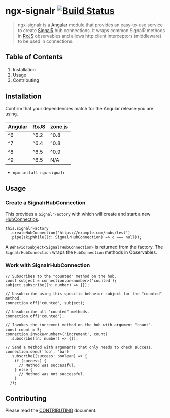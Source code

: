 # ngx-signalr [![Build Status](https://travis-ci.org/mradcliffe/ngx-signalr.svg?branch=master)](https://travis-ci.org/mradcliffe/ngx-signalr)

> ngx-signalr is a [Angular](https://angular.io) module that provides an easy-to-use service to create [SignalR](https://docs.microsoft.com/en-us/aspnet/core/signalr/introduction) hub connections. It wraps common SignalR methods in [RxJS](https://rxjs.dev/) observables and allows http client interceptors (middleware) to be used in connections.

## Table of Contents

1. Installation
2. Usage
3. Contributing

## Installation

Confirm that your dependencies match for the Angular release you are using.

Angular | RxJS  | zone.js
------- | ----- | -------
^6      | ^6.2  | ^0.8
^7      | ^6.4  | ^0.8
^8      | ^6.5  | ^0.9
^9      | ^6.5  | N/A

* `npm install ngx-signalr`

## Usage

### Create a SignalrHubConnection

This provides a `SignalrFactory` with which will create and start a new [HubConnectios](https://docs.microsoft.com/en-us/javascript/api/%40microsoft/signalr/hubconnection?view=signalr-js-latest).

    this.signalrFactory
      .createHubConnection('https://example.com/hubs/test')
      .pipe(skipWhile((c: SignalrHubConnection) => c === null));


A `BehaviorSubject<SignalrHubConnection>` is returned from the factory. The `SignalrHubConnection` wraps the `HubConnection` methods in Observables.

### Work with SignalrHubConnection

    // Subscribes to the "counted" method on the hub.
    const subject = connection.on<number>('counted');
    subject.subscribe((n: number) => {});

    // Unsubscribe using this specific behavior subject for the "counted" method.
    connection.off('counted', subject);

    // Unsubscribe all "counted" methods.
    connection.off('counted');

    // Invokes the increment method on the hub with argument "count".
    const count = 5;
    connection.invoke<number>('increment', count)
      .subscribe((n: number) => {});

    // Send a method with arguments that only needs to check success.
    connection.send('foo', 'bar)
      .subscribe((success: boolean) => {
        if (success) {
          // Method was successful.
        } else {
          // Method was not successful.
        }
      });

## Contributing

Please read the [CONTRIBUTING](./CONTRIBUTING.md) document.
